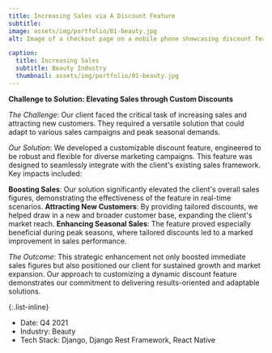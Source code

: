 ```yaml
---
title: Increasing Sales via A Discount Feature
subtitle:
image: assets/img/portfolio/01-beauty.jpg
alt: Image of a checkout page on a mobile phone showcasing discount feature

caption:
  title: Increasing Sales
  subtitle: Beauty Industry
  thumbnail: assets/img/portfolio/01-beauty.jpg
---
```

**Challenge to Solution: Elevating Sales through Custom Discounts**

*The Challenge*: Our client faced the critical task of increasing sales and attracting new
customers. They required a versatile solution that could adapt to various sales campaigns and peak
seasonal demands.

*Our Solution*: We developed a customizable discount feature, engineered to be robust and flexible
for diverse marketing campaigns. This feature was designed to seamlessly integrate with the client's
existing sales framework. Key impacts included:

**Boosting Sales**: Our solution significantly elevated the client's overall sales figures, demonstrating the effectiveness of the feature in real-time scenarios.
**Attracting New Customers**: By providing tailored discounts, we helped draw in a new and broader customer base, expanding the client's market reach.
**Enhancing Seasonal Sales**: The feature proved especially beneficial during peak seasons, where tailored discounts led to a marked improvement in sales performance.

*The Outcome*: This strategic enhancement not only boosted immediate sales figures but also
positioned our client for sustained growth and market expansion. Our approach to customizing a
dynamic discount feature demonstrates our commitment to delivering results-oriented and adaptable
solutions.


{:.list-inline}
- Date: Q4 2021
- Industry: Beauty
- Tech Stack: Django, Django Rest Framework, React Native

